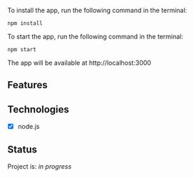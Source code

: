 To install the app, run the following command in the terminal:
```
npm install
```

To start the app, run the following command in the terminal:
```
npm start
```
The app will be available at http://localhost:3000

## Features


## Technologies
- [x] node.js

## Status
Project is: _in progress_

